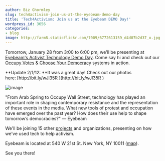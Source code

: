 ```yaml
---
author: Biz Ghormley
slug: tech4activism-join-us-at-the-eyebeam-demo-day
title: 'Tech4Activism: Join us at the Eyebeam DEMO Day!'
wordpress_id: 3656
categories:
- blog
image: http://farm8.staticflickr.com/7009/6772613159_d4d07b2d37_o.jpg
---
```


Tomorrow, January 28 from 3:00 to 6:00 pm, we'll be presenting at [Eyebeam's Activist Technology Demo Day]( http://eyebeam.org/events/activist-technology-demo-day). Come say hi and check out our [Occupy Votes]( http://www.allourideas.org/occupywallstreet?info=digidem ) & [Choose Your Democracy](http://tieppu.com/2011/02/02/choose-your-democracy-in-egypt/) systems in action.

**Update 2/1/12: **It was a great day! Check out our photos here: [http://bit.ly/wJl35R ](http://bit.ly/wJl35R )

![image](http://farm8.staticflickr.com/7009/6772613159_d4d07b2d37_o.jpg)

"From Arab Spring to Occupy Wall Street, technology has played an important role in shaping contemporary resistance and the representation of these events in the media. What new tools of protest and occupation have emerged over the past year? How does their use help to shape tomorrow’s democracies?" — Eyebeam

We'll be joining 15 other [projects](http://demo-day.org/projects/  ) and organizations, presenting on how we've used tech to help activism.

Eyebeam is located at 540 W 21st St. New York, NY 10011 ([map](http://maps.google.com/maps?q=540+W+21st+St.+New+York,+NY+10011&um=1&ie=UTF-8&hq=&hnear=0x89c259c78e0175f5:0xaa890b32e9461f3d,540+W+21st+St,+New+York,+NY+10011&gl=us&ei=bBYjT7-cDYHv0gHE0pW4CA&sa=X&oi=geocode_result&ct=title&resnum=1&ved=0CCEQ8gEwAA)).

See you there!

